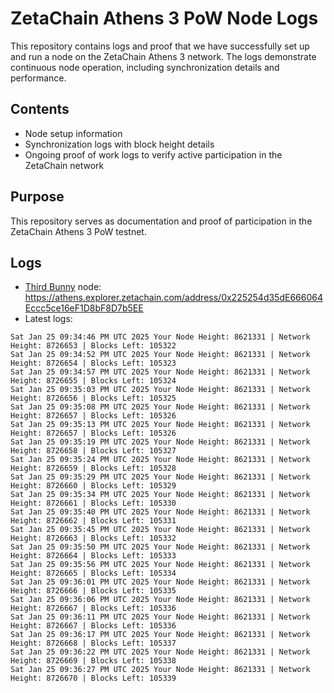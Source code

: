 # ZetaChain Athens 3 PoW Node Logs
This repository contains logs and proof that we have successfully set up and run a node on the ZetaChain Athens 3 network. The logs demonstrate continuous node operation, including synchronization details and performance.

## Contents
- Node setup information
- Synchronization logs with block height details
- Ongoing proof of work logs to verify active participation in the ZetaChain network

## Purpose
This repository serves as documentation and proof of participation in the ZetaChain Athens 3 PoW testnet.

## Logs

- [Third Bunny](https://thirdbunny.xyz/) node: https://athens.explorer.zetachain.com/address/0x225254d35dE666064Eccc5ce16eF1D8bF8D7b5EE
- Latest logs:
```
Sat Jan 25 09:34:46 PM UTC 2025 Your Node Height: 8621331 | Network Height: 8726653 | Blocks Left: 105322
Sat Jan 25 09:34:52 PM UTC 2025 Your Node Height: 8621331 | Network Height: 8726654 | Blocks Left: 105323
Sat Jan 25 09:34:57 PM UTC 2025 Your Node Height: 8621331 | Network Height: 8726655 | Blocks Left: 105324
Sat Jan 25 09:35:03 PM UTC 2025 Your Node Height: 8621331 | Network Height: 8726656 | Blocks Left: 105325
Sat Jan 25 09:35:08 PM UTC 2025 Your Node Height: 8621331 | Network Height: 8726657 | Blocks Left: 105326
Sat Jan 25 09:35:13 PM UTC 2025 Your Node Height: 8621331 | Network Height: 8726657 | Blocks Left: 105326
Sat Jan 25 09:35:19 PM UTC 2025 Your Node Height: 8621331 | Network Height: 8726658 | Blocks Left: 105327
Sat Jan 25 09:35:24 PM UTC 2025 Your Node Height: 8621331 | Network Height: 8726659 | Blocks Left: 105328
Sat Jan 25 09:35:29 PM UTC 2025 Your Node Height: 8621331 | Network Height: 8726660 | Blocks Left: 105329
Sat Jan 25 09:35:34 PM UTC 2025 Your Node Height: 8621331 | Network Height: 8726661 | Blocks Left: 105330
Sat Jan 25 09:35:40 PM UTC 2025 Your Node Height: 8621331 | Network Height: 8726662 | Blocks Left: 105331
Sat Jan 25 09:35:45 PM UTC 2025 Your Node Height: 8621331 | Network Height: 8726663 | Blocks Left: 105332
Sat Jan 25 09:35:50 PM UTC 2025 Your Node Height: 8621331 | Network Height: 8726664 | Blocks Left: 105333
Sat Jan 25 09:35:56 PM UTC 2025 Your Node Height: 8621331 | Network Height: 8726665 | Blocks Left: 105334
Sat Jan 25 09:36:01 PM UTC 2025 Your Node Height: 8621331 | Network Height: 8726666 | Blocks Left: 105335
Sat Jan 25 09:36:06 PM UTC 2025 Your Node Height: 8621331 | Network Height: 8726667 | Blocks Left: 105336
Sat Jan 25 09:36:11 PM UTC 2025 Your Node Height: 8621331 | Network Height: 8726667 | Blocks Left: 105336
Sat Jan 25 09:36:17 PM UTC 2025 Your Node Height: 8621331 | Network Height: 8726668 | Blocks Left: 105337
Sat Jan 25 09:36:22 PM UTC 2025 Your Node Height: 8621331 | Network Height: 8726669 | Blocks Left: 105338
Sat Jan 25 09:36:27 PM UTC 2025 Your Node Height: 8621331 | Network Height: 8726670 | Blocks Left: 105339
```
